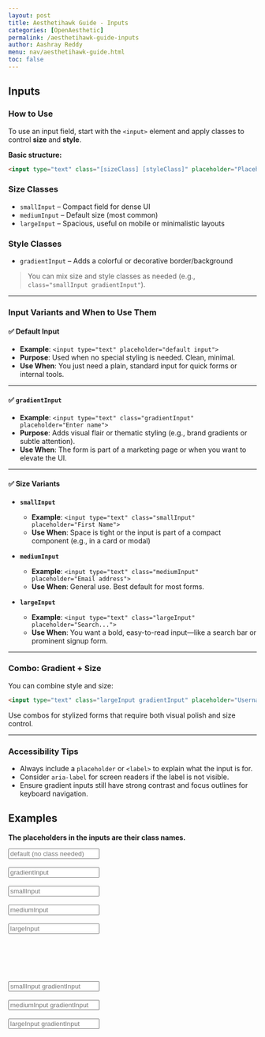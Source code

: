 ```yaml
---
layout: post
title: Aesthetihawk Guide - Inputs
categories: [OpenAesthetic]
permalink: /aesthetihawk-guide-inputs
author: Aashray Reddy
menu: nav/aesthetihawk-guide.html
toc: false
---
```


## Inputs

### How to Use

To use an input field, start with the `<input>` element and apply classes to control **size** and **style**.

**Basic structure:**

```html
<input type="text" class="[sizeClass] [styleClass]" placeholder="Placeholder text">
```

### Size Classes

- `smallInput` – Compact field for dense UI
- `mediumInput` – Default size (most common)
- `largeInput` – Spacious, useful on mobile or minimalistic layouts

### Style Classes

- `gradientInput` – Adds a colorful or decorative border/background

> You can mix size and style classes as needed (e.g., `class="smallInput gradientInput"`).

---

### Input Variants and When to Use Them

#### ✅ Default Input

- **Example**: `<input type="text" placeholder="default input">`
- **Purpose**: Used when no special styling is needed. Clean, minimal.
- **Use When**: You just need a plain, standard input for quick forms or internal tools.

---

#### ✅ `gradientInput`

- **Example**: `<input type="text" class="gradientInput" placeholder="Enter name">`
- **Purpose**: Adds visual flair or thematic styling (e.g., brand gradients or subtle attention).
- **Use When**: The form is part of a marketing page or when you want to elevate the UI.

---

#### ✅ Size Variants

- **`smallInput`**  
  - **Example**: `<input type="text" class="smallInput" placeholder="First Name">`  
  - **Use When**: Space is tight or the input is part of a compact component (e.g., in a card or modal)

- **`mediumInput`**  
  - **Example**: `<input type="text" class="mediumInput" placeholder="Email address">`  
  - **Use When**: General use. Best default for most forms.

- **`largeInput`**  
  - **Example**: `<input type="text" class="largeInput" placeholder="Search...">`  
  - **Use When**: You want a bold, easy-to-read input—like a search bar or prominent signup form.

---

### Combo: Gradient + Size

You can combine style and size:

```html
<input type="text" class="largeInput gradientInput" placeholder="Username">
```

Use combos for stylized forms that require both visual polish and size control.

---

### Accessibility Tips

- Always include a `placeholder` or `<label>` to explain what the input is for.
- Consider `aria-label` for screen readers if the label is not visible.
- Ensure gradient inputs still have strong contrast and focus outlines for keyboard navigation.

## Examples

**The placeholders in the inputs are their class names.**

<!-- inputs -->
<input type="text" placeholder="default (no class needed)"><br><br>
<input type="text" class="gradientInput" placeholder="gradientInput"><br><br>
<input type="text" class="smallInput" placeholder="smallInput"><br><br>
<input type="text" class="mediumInput" placeholder="mediumInput"><br><br>
<input type="text" class="largeInput" placeholder="largeInput"><br><br>

<br>
<br>
<br>

<input type="text" class="smallInput gradientInput" placeholder="smallInput gradientInput"><br><br>
<input type="text" class="mediumInput gradientInput" placeholder="mediumInput gradientInput"><br><br>
<input type="text" class="largeInput gradientInput" placeholder="largeInput gradientInput"><br><br>

<br>
<br>
<br>

<!-- DO NOT USE THE ONES BELOW. THE DO NOT WORK YET. -->

<!-- <div class="inputIconGroup">
    <input type="text" class="smallInput" placeholder="small with icon">
    <ion-icon name="id-card-outline"></ion-icon>
</div><br>

<div class="inputIconGroup">
    <input type="text" class="mediumInput" placeholder="medium input with icon">
    <ion-icon name="id-card-outline"></ion-icon>
</div><br>

<div class="inputIconGroup">
    <input type="text" class="largeInput" placeholder="large input with icon">
    <ion-icon name="id-card-outline"></ion-icon>
</div><br> -->